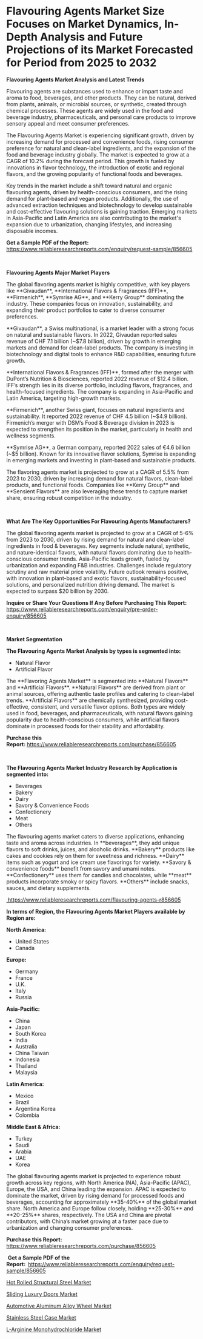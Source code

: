 <p><h1>Flavouring Agents Market Size Focuses on Market Dynamics, In-Depth Analysis and Future Projections of its Market Forecasted for Period from 2025 to 2032</h1></p><p><strong>Flavouring Agents Market Analysis and Latest Trends</strong></p>
<p><p>Flavouring agents are substances used to enhance or impart taste and aroma to food, beverages, and other products. They can be natural, derived from plants, animals, or microbial sources, or synthetic, created through chemical processes. These agents are widely used in the food and beverage industry, pharmaceuticals, and personal care products to improve sensory appeal and meet consumer preferences.</p><p>The Flavouring Agents Market is experiencing significant growth, driven by increasing demand for processed and convenience foods, rising consumer preference for natural and clean-label ingredients, and the expansion of the food and beverage industry globally. The market is expected to grow at a CAGR of 10.2% during the forecast period. This growth is fueled by innovations in flavor technology, the introduction of exotic and regional flavors, and the growing popularity of functional foods and beverages.</p><p>Key trends in the market include a shift toward natural and organic flavouring agents, driven by health-conscious consumers, and the rising demand for plant-based and vegan products. Additionally, the use of advanced extraction techniques and biotechnology to develop sustainable and cost-effective flavouring solutions is gaining traction. Emerging markets in Asia-Pacific and Latin America are also contributing to the market's expansion due to urbanization, changing lifestyles, and increasing disposable incomes.</p></p>
<p><strong>Get a Sample PDF of the Report:&nbsp;</strong> <a href="https://www.reliableresearchreports.com/enquiry/request-sample/856605?utm_campaign=11&utm_medium=2&utm_source=Github&utm_content=ia&utm_term=26012025&utm_id=flavouring-agents">https://www.reliableresearchreports.com/enquiry/request-sample/856605</a></p>
<p>&nbsp;</p>
<p><strong>Flavouring Agents Major Market Players</strong></p>
<p><p>The global flavoring agents market is highly competitive, with key players like **Givaudan**, **International Flavors & Fragrances (IFF)**, **Firmenich**, **Symrise AG**, and **Kerry Group** dominating the industry. These companies focus on innovation, sustainability, and expanding their product portfolios to cater to diverse consumer preferences.</p><p>**Givaudan**, a Swiss multinational, is a market leader with a strong focus on natural and sustainable flavors. In 2022, Givaudan reported sales revenue of CHF 7.1 billion (~$7.8 billion), driven by growth in emerging markets and demand for clean-label products. The company is investing in biotechnology and digital tools to enhance R&D capabilities, ensuring future growth.</p><p>**International Flavors & Fragrances (IFF)**, formed after the merger with DuPont’s Nutrition & Biosciences, reported 2022 revenue of $12.4 billion. IFF’s strength lies in its diverse portfolio, including flavors, fragrances, and health-focused ingredients. The company is expanding in Asia-Pacific and Latin America, targeting high-growth markets.</p><p>**Firmenich**, another Swiss giant, focuses on natural ingredients and sustainability. It reported 2022 revenue of CHF 4.5 billion (~$4.9 billion). Firmenich’s merger with DSM’s Food & Beverage division in 2023 is expected to strengthen its position in the market, particularly in health and wellness segments.</p><p>**Symrise AG**, a German company, reported 2022 sales of €4.6 billion (~$5 billion). Known for its innovative flavor solutions, Symrise is expanding in emerging markets and investing in plant-based and sustainable products.</p><p>The flavoring agents market is projected to grow at a CAGR of 5.5% from 2023 to 2030, driven by increasing demand for natural flavors, clean-label products, and functional foods. Companies like **Kerry Group** and **Sensient Flavors** are also leveraging these trends to capture market share, ensuring robust competition in the industry.</p></p>
<p>&nbsp;</p>
<p><strong>What Are The Key Opportunities For Flavouring Agents Manufacturers?</strong></p>
<p><p>The global flavoring agents market is projected to grow at a CAGR of 5-6% from 2023 to 2030, driven by rising demand for natural and clean-label ingredients in food & beverages. Key segments include natural, synthetic, and nature-identical flavors, with natural flavors dominating due to health-conscious consumer trends. Asia-Pacific leads growth, fueled by urbanization and expanding F&B industries. Challenges include regulatory scrutiny and raw material price volatility. Future outlook remains positive, with innovation in plant-based and exotic flavors, sustainability-focused solutions, and personalized nutrition driving demand. The market is expected to surpass $20 billion by 2030.</p></p>
<p><strong>Inquire or Share Your Questions If Any Before Purchasing This Report:</strong> <a href="https://www.reliableresearchreports.com/enquiry/pre-order-enquiry/856605?utm_campaign=11&utm_medium=2&utm_source=Github&utm_content=ia&utm_term=26012025&utm_id=flavouring-agents">https://www.reliableresearchreports.com/enquiry/pre-order-enquiry/856605</a></p>
<p>&nbsp;</p>
<p><strong>Market Segmentation</strong></p>
<p><strong>The Flavouring Agents Market Analysis by types is segmented into:</strong></p>
<p><ul><li>Natural Flavor</li><li>Artificial Flavor</li></ul></p>
<p><p>The **Flavoring Agents Market** is segmented into **Natural Flavors** and **Artificial Flavors**. **Natural Flavors** are derived from plant or animal sources, offering authentic taste profiles and catering to clean-label trends. **Artificial Flavors** are chemically synthesized, providing cost-effective, consistent, and versatile flavor options. Both types are widely used in food, beverages, and pharmaceuticals, with natural flavors gaining popularity due to health-conscious consumers, while artificial flavors dominate in processed foods for their stability and affordability.</p></p>
<p><strong>Purchase this Report:&nbsp;</strong><a href="https://www.reliableresearchreports.com/purchase/856605?utm_campaign=11&utm_medium=2&utm_source=Github&utm_content=ia&utm_term=26012025&utm_id=flavouring-agents">https://www.reliableresearchreports.com/purchase/856605</a></p>
<p>&nbsp;</p>
<p><strong>The Flavouring Agents Market Industry Research by Application is segmented into:</strong></p>
<p><ul><li>Beverages</li><li>Bakery</li><li>Dairy</li><li>Savory & Convenience Foods</li><li>Confectionery</li><li>Meat</li><li>Others</li></ul></p>
<p><p>The flavouring agents market caters to diverse applications, enhancing taste and aroma across industries. In **beverages**, they add unique flavors to soft drinks, juices, and alcoholic drinks. **Bakery** products like cakes and cookies rely on them for sweetness and richness. **Dairy** items such as yogurt and ice cream use flavorings for variety. **Savory & convenience foods** benefit from savory and umami notes. **Confectionery** uses them for candies and chocolates, while **meat** products incorporate smoky or spicy flavors. **Others** include snacks, sauces, and dietary supplements.</p></p>
<p><a href="https://www.reliableresearchreports.com/flavouring-agents-r856605?utm_campaign=11&utm_medium=2&utm_source=Github&utm_content=ia&utm_term=26012025&utm_id=flavouring-agents">&nbsp;https://www.reliableresearchreports.com/flavouring-agents-r856605</a></p>
<p><strong>In terms of Region, the Flavouring Agents Market Players available by Region are:</strong></p>
<p>
    <p> <strong> North America: </strong>
        <ul>
            <li>United States</li>
            <li>Canada</li>
        </ul>
        </p> 
    <p> <strong> Europe: </strong>
        <ul>
            <li>Germany</li>
            <li>France</li>
            <li>U.K.</li>
            <li>Italy</li>
            <li>Russia</li>
        </ul>
        </p> 
    <p> <strong> Asia-Pacific: </strong>
        <ul>
            <li>China</li>
            <li>Japan</li>
            <li>South Korea</li>
            <li>India</li>
            <li>Australia</li>
            <li>China Taiwan</li>
            <li>Indonesia</li>
            <li>Thailand</li>
            <li>Malaysia</li>
        </ul>
        </p> 
    <p> <strong> Latin America: </strong>
        <ul>
            <li>Mexico</li>
            <li>Brazil</li>
            <li>Argentina Korea</li>
            <li>Colombia</li>
        </ul>
        </p> 
    <p> <strong> Middle East & Africa: </strong>
        <ul>
            <li>Turkey</li>
            <li>Saudi</li>
            <li>Arabia</li>
            <li>UAE</li>
            <li>Korea</li>
        </ul>
    </p>
    </p>
<p><p>The global flavouring agents market is projected to experience robust growth across key regions, with North America (NA), Asia-Pacific (APAC), Europe, the USA, and China leading the expansion. APAC is expected to dominate the market, driven by rising demand for processed foods and beverages, accounting for approximately **35-40%** of the global market share. North America and Europe follow closely, holding **25-30%** and **20-25%** shares, respectively. The USA and China are pivotal contributors, with China’s market growing at a faster pace due to urbanization and changing consumer preferences.</p></p>
<p><strong>Purchase this Report: </strong><a href="https://www.reliableresearchreports.com/purchase/856605?utm_campaign=11&utm_medium=2&utm_source=Github&utm_content=ia&utm_term=26012025&utm_id=flavouring-agents">https://www.reliableresearchreports.com/purchase/856605</a></p>
<p>&nbsp;<strong>Get a Sample PDF of the Report:&nbsp;&nbsp;</strong><a href="https://www.reliableresearchreports.com/enquiry/request-sample/856605?utm_campaign=11&utm_medium=2&utm_source=Github&utm_content=ia&utm_term=26012025&utm_id=flavouring-agents">https://www.reliableresearchreports.com/enquiry/request-sample/856605</a></p>
<p><strong></strong></p>
<p><p><a href="https://github.com/iwciasylvya/Market-Research-Report-List-1/blob/main/hot-rolled-structural-steel-market.md?utm_campaign=11&utm_medium=2&utm_source=Github&utm_content=ia&utm_term=26012025&utm_id=flavouring-agents">Hot Rolled Structural Steel Market</a></p><p><a href="https://www.linkedin.com/pulse/projected-revenue-demand-sliding-luxury-doors-market-44-cagr-uhstf?utm_campaign=11&utm_medium=2&utm_source=Github&utm_content=ia&utm_term=26012025&utm_id=flavouring-agents">Sliding Luxury Doors Market</a></p><p><a href="https://www.linkedin.com/pulse/revenue-projections-automotive-aluminum-alloy-wheel-market-8-luyaf?utm_campaign=11&utm_medium=2&utm_source=Github&utm_content=ia&utm_term=26012025&utm_id=flavouring-agents">Automotive Aluminum Alloy Wheel Market</a></p><p><a href="https://github.com/kuhlpage323/Market-Research-Report-List-1/blob/main/stainless-steel-case-market.md?utm_campaign=11&utm_medium=2&utm_source=Github&utm_content=ia&utm_term=26012025&utm_id=flavouring-agents">Stainless Steel Case Market</a></p><p><a href="https://www.linkedin.com/pulse/growing-l-arginine-monohydrochloride-market-size-forecast-predicted-xyrqf?utm_campaign=11&utm_medium=2&utm_source=Github&utm_content=ia&utm_term=26012025&utm_id=flavouring-agents">L-Arginine Monohydrochloride Market</a></p></p>